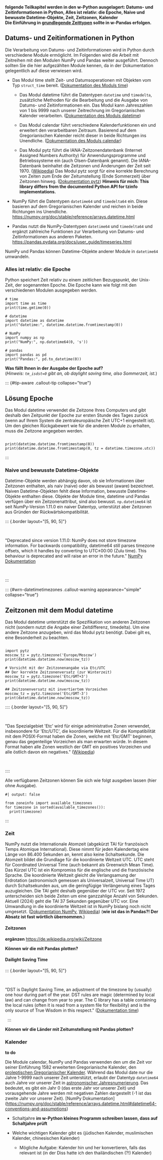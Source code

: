 **folgende Teilkapitel werden in den w-Python ausgelagert: Datums- und Zeitinformationen in Python, Alles ist relativ: die Epoche, Naive und bewusste Datetime-Objekte, Zeit, Zeitzonen, Kalender**  
**Die Einführung in [grundlegende Zeittypen](https://pandas.pydata.org/docs/user_guide/timeseries.html#overview) sollte in w-Pandas erfolgen.**

## Datums- und Zeitinformationen in Python
Die Verarbeitung von Datums- und Zeitinformationen wird in Python durch verschiedene Module ermöglicht. Im Folgenden wird die Arbeit mit Zeitreihen mit den Modulen NumPy und Pandas weiter ausgeführt. Dennoch sollten Sie die hier aufgezählten Module kennen, da in der Dokumentation gelegentlich auf diese verwiesen wird.

  - Das Modul time stellt Zeit- und Datumsoperationen mit Objekten vom Typ `struct_time` bereit. ([Dokumentation des Moduls time](https://docs.python.org/3/library/time.html))

       - Das Modul datetime führt die Datentypen `datetime` und `timedelta`, zusätzliche Methoden für die Bearbeitung und die Ausgabe von Datums- und Zeitinformationen ein. Das Modul kann Jahreszahlen von 1 bis 9999 nach unserer Zeitrechnung im Gregorianischen Kalender verarbeiten. ([Dokumentation des Moduls datetime](https://docs.python.org/3/library/datetime.html#))
       
       - Das Modul calendar führt verschiedene Kalenderfunktionen ein und erweitert den verarbeitbaren Zeitraum. Basierend auf dem Gregorianischen Kalender reicht dieser in beide Richtungen ins Unendliche. ([Dokumentation des Moduls calendar](https://docs.python.org/3/library/calendar.html#module-calendar))

       - Das Modul pytz führt die IANA-Zeitzonendatenbank (Internet Assigned Numbers Authority) für Anwendungsprogramme und Betriebssysteme ein (auch Olsen-Datenbank genannt). Die IANA-Datenbank beinhaltet die Zeitzonen und Änderungen der Zeit seit 1970. ([Wikipedia](https://de.wikipedia.org/wiki/Zeitzonen-Datenbank)) Das Modul pytz sorgt für eine korrekte Berechnung von Zeiten zum Ende der Zeitumstellung (Ende Sommerzeit) über Zeitzonen hinweg. ([Dokumentation pytz](https://pythonhosted.org/pytz/)) **Hinweis für mich: This library differs from the documented Python API for tzinfo implementations.**

   - NumPy führt die Datentypen `datetime64` und `timedelta64` ein. Diese basieren auf dem Gregorianischen Kalender und reichen in beide Richtungen ins Unendliche. <https://numpy.org/doc/stable/reference/arrays.datetime.html>

  - Pandas nutzt die NumPy-Datentypen `datetime64` und `timedelta64` und ergänzt zahlreiche Funktionen zur Verarbeitung von Datums- und Zeitinformationen aus anderen Paketen. <https://pandas.pydata.org/docs/user_guide/timeseries.html>

NumPy und Pandas können Datetime-Objekte anderer Module in `datetime64` umwandeln.

### Alles ist relativ: die Epoche
Python speichert Zeit relativ zu einem zeitlichen Bezugspunkt, der Unix-Zeit, der sogenannten Epoche. Die Epoche kann wie folgt mit den verschiedenen Modulen ausgegeben werden.  

``` {python}
# time
import time as time
print(time.gmtime(0))

# datetime
import datetime as datetime
print("datetime:", datetime.datetime.fromtimestamp(0))

# NumPy
import numpy as np
print("NumPy:", np.datetime64(0, 's'))

# pandas
import pandas as pd
print("Pandas:", pd.to_datetime(0))
```

**Was fällt Ihnen in der Ausgabe der Epoche auf?**  
(*Hinweis: `tm_isdst=0` gibt an, ob daylight saving time, also Sommerzeit, ist.*)

::: {#tip-aware .callout-tip collapse="true"}
## Lösung Epoche
Das Modul datetime verwendet die Zeitzone Ihres Computers und gibt deshalb den Zeitpunkt der Epoche zur ersten Stunde des Tages zurück (wenn auf Ihrem System die zentraleuropäische Zeit UTC+1 eingestellt ist). Um den gleichen Rückgabewert wie für die anderen Module zu erhalten, muss die Zeitzone angegeben werden.
``` {python}

print(datetime.datetime.fromtimestamp(0))
print(datetime.datetime.fromtimestamp(0, tz = datetime.timezone.utc))
```

:::

### Naive und bewusste Datetime-Objekte
Datetime-Objekte werden abhängig davon, ob sie Informationen über Zeitzonen enthalten, als naiv (naive) oder als bewusst (aware) bezeichnet. Naiven Datetime-Objekten fehlt diese Information, bewusste Datetime-Objekte enthalten diese. Objekte der Module time, datetime und Pandas verfügen über ein Zeitzonenattribut, sind also bewusst. `np.datetime64` ist seit NumPy-Version 1.11.0 ein naiver Datentyp, unterstützt aber Zeitzonen aus Gründen der Rückwärtskompatibilität.

::: {.border layout="[5, 90, 5]"}

&nbsp;

"Deprecated since version 1.11.0: NumPy does not store timezone information. For backwards compatibility, datetime64 still parses timezone offsets, which it handles by converting to UTC±00:00 (Zulu time). This behaviour is deprecated and will raise an error in the future." [NumPy Dokumentation](https://numpy.org/doc/stable/reference/arrays.datetime.html)  

&nbsp;

:::

::: {#wrn-datetimetimezones .callout-warning appearance="simple" collapse="true"}
## Zeitzonen mit dem Modul datetime
Das Modul datetime unterstützt die Spezifikation von anderen Zeitzonen nicht (sondern nutzt die Angabe einer Zeitdifferenz, timedelta). Um eine andere Zeitzone anzugeben, wird das Modul pytz benötigt. Dabei gilt es, eine Besonderheit zu beachten.

``` {python}

import pytz
moscow_tz = pytz.timezone('Europe/Moscow')
print(datetime.datetime.now(moscow_tz))

# Vorsicht mit der Zeitzonenangabe via Etc/UTC
## Der korrekte Zeitzonenversatz (zur Winterzeit)
moscow_tz = pytz.timezone('Etc/GMT+3')
print(datetime.datetime.now(moscow_tz))

## Zeitzonenversatz mit invertiertem Vorzeichen
moscow_tz = pytz.timezone('Etc/GMT-3')
print(datetime.datetime.now(moscow_tz))
```

:::: {.border layout="[5, 90, 5]"}

&nbsp;

"Das Spezialgebiet 'Etc' wird für einige administrative Zonen verwendet, insbesondere für 'Etc/UTC', die koordinierte Weltzeit. Für die Kompatibilität mit dem POSIX-Format haben die Zonen, welche mit 'Etc/GMT' beginnen, genau das gegenteilige Vorzeichen als man erwarten würde. In diesem Format haben alle Zonen westlich der GMT ein positives Vorzeichen und alle östlich davon ein negatives." ([Wikipedia](https://de.wikipedia.org/wiki/Zeitzonen-Datenbank))

&nbsp;

::::

Alle verfügbaren Zeitzonen können Sie sich wie folgt ausgeben lassen (hier ohne Ausgabe).

``` {python}
#| output: false

from zoneinfo import available_timezones
for timezone in sorted(available_timezones()):
  print(timezone)
```

:::

### Zeit
NumPy nutzt die Internationale Atomzeit (abgekürzt TAI für französisch Temps Atomique International). Diese nimmt für jeden Kalendertag eine Länge von 86.400 Sekunden an, kennt also keine Schaltsekunde. Die Atomzeit bildet die Grundlage für die koordinierte Weltzeit UTC. UTC steht für Coordinated Universal Time (auch bekannt als Greenwich Mean Time). Das Kürzel UTC ist ein Kompromiss für die englische und die französische Sprache. Die koordinierte Weltzeit gleicht die Verlangsamung der Erdrotation (astronomisch gemessen als Universalzeit, Universal Time UT) durch Schaltsekunden aus, um die geringfügige Verlängerung eines Tages auzugleichen. Die TAI geht deshalb gegenüber der UTC vor. Seit 1972 unterscheiden sich beide Zeiten um eine ganzzahlige Anzahl von Sekunden. Aktuell (2024) geht die TAI 37 Sekunden gegenüber UTC vor.
Eine Umwandlung in die koordinierte Weltzeit ist in NumPy bislang noch nicht umgesetzt. ([Dokumentation NumPy](https://numpy.org/doc/stable/reference/arrays.datetime.html), [Wikipedia](https://de.wikipedia.org/wiki/Internationale_Atomzeit))
(**wie ist das in Pandas?! Der Absatz ist fast wörtlich übernommen.**) 

#### Zeitzonen
**ergänzen** <https://de.wikipedia.org/wiki/Zeitzone>

**Können wir die mit Pandas plotten?**

#### Dailight Saving Time
::: {.border layout="[5, 90, 5]"}

&nbsp;

"DST is Daylight Saving Time, an adjustment of the timezone by (usually) one hour during part of the year. DST rules are magic (determined by local law) and can change from year to year. The C library has a table containing the local rules (often it is read from a system file for flexibility) and is the only source of True Wisdom in this respect." ([Dokumentation time](https://docs.python.org/3/library/time.html))

&nbsp;
:::

**Können wir die Länder mit Zeitumstellung mit Pandas plotten?**

### Kalender
**to do**

Die Module calendar, NumPy und Pandas verwenden den um die Zeit vor seiner Einführung 1582 erweiterten Gregorianische Kalender, den [proleptischen Gregorianischer Kalender](https://en.wikipedia.org/wiki/Proleptic_Gregorian_calendar). Während das Modul date nur die Jahre 1-9999 nach unserer Zeit unterstützt, erlaubt der Datentyp `datetime64` auch Jahre vor unserer Zeit in [astronomischer Jahresnumerierung](https://en.wikipedia.org/wiki/Astronomical_year_numbering). Das bedeutet, es gibt ein Jahr 0 (das erste Jahr vor unserer Zeit) und vorausgehende Jahre werden mit negativen Zahlen dargestellt (-1 ist das zweite Jahr vor unserer Zeit). [NumPy Dokumentation] (https://numpy.org/doc/stable/reference/arrays.datetime.html#datetime64-conventions-and-assumptions)

  - Schaltjahre **im w-Python kleines Programm schreiben lassen, dass auf Schaltjahre prüft**

  - Welche wichtigen Kalender gibt es (jüdischen Kalender, muslimischen Kalender, chinesischen Kalender)

    - Mögliche Aufgabe: Kalender hin und her konvertieren, falls das relevant ist (in der Diss hatte ich den thailändischen (?!) Kalender)

